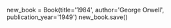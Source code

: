 new_book = Book(title='1984', author='George Orwell', publication_year='1949')
new_book.save()

<!-- Book(title='1984', author='George Orwell', publication_year='1949') -->

